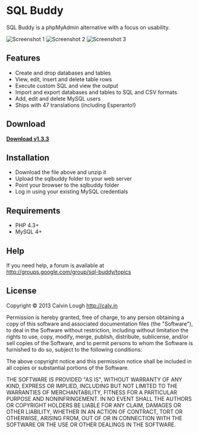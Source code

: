 SQL Buddy
===========

SQL Buddy is a phpMyAdmin alternative with a focus on usability.

![Screenshot 1](https://raw.github.com/calvinlough/sqlbuddy/gh-pages/images/screenshot1.png)
![Screenshot 2](https://raw.github.com/calvinlough/sqlbuddy/gh-pages/images/screenshot2.png)
![Screenshot 3](https://raw.github.com/calvinlough/sqlbuddy/gh-pages/images/screenshot3.png)

## Features

* Create and drop databases and tables
* View, edit, insert and delete table rows
* Execute custom SQL and view the output
* Import and export databases and tables to SQL and CSV formats
* Add, edit and delete MySQL users
* Ships with 47 translations (including Esperanto!)

## Download

**[Download v1.3.3](https://github.com/calvinlough/sqlbuddy/raw/gh-pages/sqlbuddy.zip)**

## Installation

* Download the file above and unzip it
* Upload the sqlbuddy folder to your web server
* Point your browser to the sqlbuddy folder
* Log in using your existing MySQL credentials

## Requirements

* PHP 4.3+
* MySQL 4+

## Help

If you need help, a forum is available at http://groups.google.com/group/sql-buddy/topics

## License

Copyright &copy; 2013 Calvin Lough <http://calv.in>

Permission is hereby granted, free of charge, to any person obtaining
a copy of this software and associated documentation files (the
"Software"), to deal in the Software without restriction, including
without limitation the rights to use, copy, modify, merge, publish,
distribute, sublicense, and/or sell copies of the Software, and to
permit persons to whom the Software is furnished to do so, subject to
the following conditions:

The above copyright notice and this permission notice shall be
included in all copies or substantial portions of the Software.

THE SOFTWARE IS PROVIDED "AS IS", WITHOUT WARRANTY OF ANY KIND,
EXPRESS OR IMPLIED, INCLUDING BUT NOT LIMITED TO THE WARRANTIES OF
MERCHANTABILITY, FITNESS FOR A PARTICULAR PURPOSE AND
NONINFRINGEMENT. IN NO EVENT SHALL THE AUTHORS OR COPYRIGHT HOLDERS BE
LIABLE FOR ANY CLAIM, DAMAGES OR OTHER LIABILITY, WHETHER IN AN ACTION
OF CONTRACT, TORT OR OTHERWISE, ARISING FROM, OUT OF OR IN CONNECTION
WITH THE SOFTWARE OR THE USE OR OTHER DEALINGS IN THE SOFTWARE.

